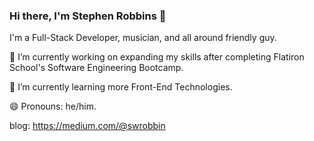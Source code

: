 ### Hi there, I'm Stephen Robbins 👋  

I'm a Full-Stack Developer, musician, and all around friendly guy. 

🔭 I’m currently working on expanding my skills after completing Flatiron School's Software Engineering Bootcamp.

🌱 I’m currently learning more Front-End Technologies. 

😄 Pronouns: he/him.

blog: https://medium.com/@swrobbin

<!--
**swrobbin/swrobbin** is a ✨ _special_ ✨ repository because its `README.md` (this file) appears on your GitHub profile.

Here are some ideas to get you started:

- 🔭 I’m currently working on ...
- 🌱 I’m currently learning ...
- 👯 I’m looking to collaborate on ...
- 🤔 I’m looking for help with ...
- 💬 Ask me about ...
- 📫 How to reach me: ...
- 😄 Pronouns: ...
- ⚡ Fun fact: ...
-->
